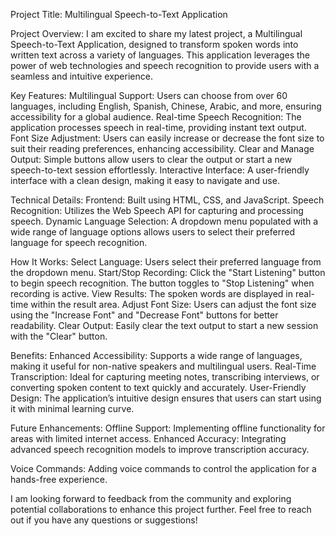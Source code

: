 Project Title: Multilingual Speech-to-Text Application

Project Overview:
I am excited to share my latest project, a Multilingual Speech-to-Text Application, designed to transform spoken words into written text across a variety of languages. This application leverages the power of web technologies and speech recognition to provide users with a seamless and intuitive experience.


Key Features:
Multilingual Support: Users can choose from over 60 languages, including English, Spanish, Chinese, Arabic, and more, ensuring accessibility for a global audience.
Real-time Speech Recognition: The application processes speech in real-time, providing instant text output.
Font Size Adjustment: Users can easily increase or decrease the font size to suit their reading preferences, enhancing accessibility.
Clear and Manage Output: Simple buttons allow users to clear the output or start a new speech-to-text session effortlessly.
Interactive Interface: A user-friendly interface with a clean design, making it easy to navigate and use.

Technical Details:
Frontend: Built using HTML, CSS, and JavaScript.
Speech Recognition: Utilizes the Web Speech API for capturing and processing speech.
Dynamic Language Selection: A dropdown menu populated with a wide range of language options allows users to select their preferred language for speech recognition.

How It Works:
Select Language: Users select their preferred language from the dropdown menu.
Start/Stop Recording: Click the "Start Listening" button to begin speech recognition. The button toggles to "Stop Listening" when recording is active.
View Results: The spoken words are displayed in real-time within the result area.
Adjust Font Size: Users can adjust the font size using the "Increase Font" and "Decrease Font" buttons for better readability.
Clear Output: Easily clear the text output to start a new session with the "Clear" button.

Benefits:
Enhanced Accessibility: Supports a wide range of languages, making it useful for non-native speakers and multilingual users.
Real-Time Transcription: Ideal for capturing meeting notes, transcribing interviews, or converting spoken content to text quickly and accurately.
User-Friendly Design: The application’s intuitive design ensures that users can start using it with minimal learning curve.

Future Enhancements:
Offline Support: Implementing offline functionality for areas with limited internet access.
Enhanced Accuracy: Integrating advanced speech recognition models to improve transcription accuracy.

Voice Commands: Adding voice commands to control the application for a hands-free experience.

I am looking forward to feedback from the community and exploring potential collaborations to enhance this project further. Feel free to reach out if you have any questions or suggestions!

